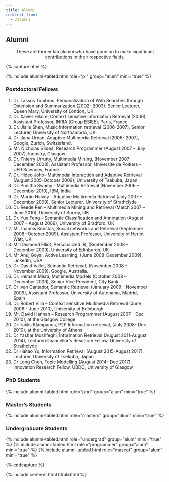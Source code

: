 ```yaml
---
title: Alumni
redirect_from:
  - /alumni
---
```


<!-- section break -->

## Alumni

<p style="text-align: center;">
These are former lab alumni who have gone on to make significant contributions in their respective fields.
</p>

{% capture html %}

{% include alumni-tabled.html role="pi" group="alum" mini="true" %}
<h3 style="text-align: start; width: 85%;"> Postdoctoral Fellows </h3>
<!-- {% include alumni-tabled.html role="postdoc" group="alum" mini="true" %} -->

<ol style="text-align: start; width: 85%;">
    <li>Dr. Tassos Tombros, Personalization of Web Searches through Ostension and Summarization (2002- 2003). Senior Lecturer, Queen Mary, University of London, UK.</li>
    <li>Dr. Xavier Hilaire, Context sensitive Information Retrieval (2006), Assistant Professor, INRIA (Group ESIEE), Paris, France.</li>
    <li>Dr. Jialie Shen, Music Information retrieval (2006-2007), Senior Lecturer, University of Northambria, UK.</li>
    <li>Dr. Jana Urban, Adaptive Multimedia Retrieval (2006- 2007), Google, Zurich, Switzerland.</li>
    <li>Mr. Nicholas Gildea, Research Programmer (August 2007 – July 2007), Industry, Glasgow.</li>
    <li>Dr. Thierry Urrutty, Multimedia Mining, (November 2007- December 2008), Assistant Professor, Universite de Poitiers - UFR Sciences, France.</li>
    <li>Dr. Hideo Joho– Multimodal Interaction and Adaptive Retrieval (August 2005-October 2009), University of Tsekuba, Japan.</li>
    <li>Dr. Punitha Swamy - Multimedia Retrieval (November 2006 – December 2010), IBM, India</li>
    <li>Dr. Martin Halvey - Adaptive Multimedia Retrieval (July 2007 – December 2009), Senior Lecturer, University of Strathclyde</li>
    <li>Dr. Reede Ren – Multimedia Mining and Retrieval (March 2007 –June 2010), University of Surrey, UK</li>
    <li>Dr. Yue Feng – Semantic Classification and Annotation (August 2007 – August 2009), University of Bradford, UK</li>
    <li>Mr. Ioannis Konstas, Social networks and Retrieval (September 2008 –October 2009), Assistant Professor, University of Heriot Watt, UK</li>
    <li>Mr Desmond Elliot, Personalized IR, (September 2008 – December 2009), University of Edinburgh, UK</li>
    <li>Mr Anuj Goyal, Active Learning, (June 2008-December 2009), LinkedIn, USA</li>
    <li>Dr. David Vallet, Semantic Retrieval, (November 2008 – November 2009), Google, Australia.</li>
    <li>Dr. Hemant Misra, Multimedia Models (October 2008 – December 2009), Senior Vice President, City Bank.</li>
    <li>Dr Ivan Cantador, Semantic Retrieval (January 2009 – November 2009), Assistant Professor, University of Autonama, Madrid, Spain</li>
    <li>Dr. Robert Villa – Context sensitive Multimedia Retrieval (June 2006 - June 2010), University of Edinburgh</li>
    <li>Mr. David Hannah – Research Programmer (August 2007 – Dec 2010), at the Glasgow College</li>
    <li>Dr Iraklis Klampanos, P2P Information retrieval, (July 2008- Dec 2010), at the University of Athens</li>
    <li>Dr Yashar Moshfeghi, Information Retrieval (August 2011-August 2014), Lecturer/Chancellor's Research Fellow, University of Strathclyde</li>
    <li>Dr Haitao Yu, Information Retrieval (August 2015-August 2017), Lecturer, University of Tsekuba, Japan</li>
    <li>Dr Long Chen, Topic Modelling (August 2014- Dec 2017), Innovation Research Fellow, UBDC, University of Glasgow</li>
</ol>

<!-- <h3 style="text-align: start; width: 85%;"> Bioinformatics Analysts </h3>
{% include alumni-tabled.html role="bioinformatics-analyst" group="alum" mini="true" %} -->
<h3 style="text-align: start; width: 85%;"> PhD Students </h3>
{% include alumni-tabled.html role="phd" group="alum" mini="true" %}
<!-- <h3 style="text-align: start; width: 85%;"> PharmD Students </h3>
{% include alumni-tabled.html role="pharmd" group="alum" mini="true" %} -->
<h3 style="text-align: start; width: 85%;"> Master’s Students </h3>
{% include alumni-tabled.html role="masters" group="alum" mini="true" %}
<h3 style="text-align: start; width: 85%;"> Undergraduate Students </h3>
{% include alumni-tabled.html role="undergrad" group="alum" mini="true" %}
<!-- <h3 style="text-align: start; width: 85%;"> High School Students </h3>
{% include alumni-tabled.html role="highschool" group="alum" mini="true" %} -->
<!-- <h3 style="text-align: start; width: 85%;"> Programmers </h3> -->
{% include alumni-tabled.html role="programmer" group="alum" mini="true" %}
<!-- <h3 style="text-align: start; width: 85%;"> Mascots </h3> -->
{% include alumni-tabled.html role="mascot" group="alum" mini="true" %}

{% endcapture %}

{% include centerer.html html=html %}

<!-- section break -->

<!-- ## Funding

{:.center}
Our work is made possible by funding from several organizations. -->

<!-- {%
  include gallery.html
  flat="true"
  fit="false"

  image1="images/team/gordon-and-betty-moore-foundation.png"
  link1="https://www.moore.org/"
  tooltip1="Gordon and Betty Moore Foundation"

  image2="images/team/national-cancer-institute.png"
  link2="https://www.cancer.gov/"
  tooltip2="National Cancer Institute"

  image3="images/team/alex's-lemonade-stand-foundation-for-childhood-cancer.png"
  link3="https://www.alexslemonade.org/"
  tooltip3="Alex's Lemonade Stand Foundation for Childhood Cancer"

  image4="images/team/chan-zuckerberg-initiative.png"
  link4="https://chanzuckerberg.com/"
  tooltip4="Chan Zuckerberg Initiative"

  image5="images/team/cystic-fibrosis-foundation.png"
  link5="https://www.cff.org/"
  tooltip5="Cystic Fibrosis Foundation"

  image6="images/team/alfred-p-sloan-foundation.png"
  link6="https://sloan.org/"
  tooltip6="Alfred P. Sloan Foundation"

  image7="images/team/national-human-genome-research-institute.png"
  link7="https://www.genome.gov/"
  tooltip7="National Human Genome Research Institute"

  image8="images/team/national-heart-lung-and-blood-institute.png"
  link8="https://www.nhlbi.nih.gov/"
  tooltip8="National Heart, Lung, and Blood Institute"

  image9="images/team/national-institute-of-neurological-disorders-and-stroke.png"
  link9="https://www.ninds.nih.gov/"
  tooltip9="National Institute of Neurological Disorders and Stroke"
%} -->

<!-- section break -->
